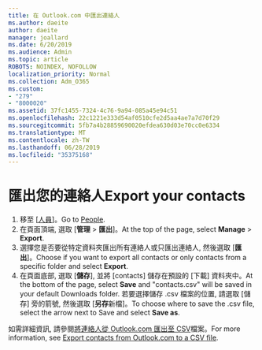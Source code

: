 ```yaml
---
title: 在 Outlook.com 中匯出連絡人
ms.author: daeite
author: daeite
manager: joallard
ms.date: 6/20/2019
ms.audience: Admin
ms.topic: article
ROBOTS: NOINDEX, NOFOLLOW
localization_priority: Normal
ms.collection: Adm_O365
ms.custom:
- "279"
- "8000020"
ms.assetid: 37fc1455-7324-4c76-9a94-085a45e94c51
ms.openlocfilehash: 22c1221e333d54af0510cfe2d5aa4ae7a7d70f29
ms.sourcegitcommit: 5fb7a4b28859690020efdea630d03e70cc0e6334
ms.translationtype: MT
ms.contentlocale: zh-TW
ms.lasthandoff: 06/28/2019
ms.locfileid: "35375168"
---
```

# <a name="export-your-contacts"></a><span data-ttu-id="de747-102">匯出您的連絡人</span><span class="sxs-lookup"><span data-stu-id="de747-102">Export your contacts</span></span>

1. <span data-ttu-id="de747-103">移至 [[人員](https://outlook.live.com/people/)]。</span><span class="sxs-lookup"><span data-stu-id="de747-103">Go to [People](https://outlook.live.com/people/).</span></span>
2. <span data-ttu-id="de747-104">在頁面頂端, 選取 [**管理** \> **匯出**]。</span><span class="sxs-lookup"><span data-stu-id="de747-104">At the top of the page, select **Manage** \> **Export**.</span></span>
3. <span data-ttu-id="de747-105">選擇您是否要從特定資料夾匯出所有連絡人或只匯出連絡人, 然後選取 [**匯出**]。</span><span class="sxs-lookup"><span data-stu-id="de747-105">Choose if you want to export all contacts or only contacts from a specific folder and select **Export**.</span></span>
4. <span data-ttu-id="de747-106">在頁面底部, 選取 [**儲存**], 並將 [contacts] 儲存在預設的 [下載] 資料夾中。</span><span class="sxs-lookup"><span data-stu-id="de747-106">At the bottom of the page, select **Save** and "contacts.csv" will be saved in your default Downloads folder.</span></span> <span data-ttu-id="de747-107">若要選擇儲存 .csv 檔案的位置, 請選取 [儲存] 旁的箭號, 然後選取 [**另存**新檔]。</span><span class="sxs-lookup"><span data-stu-id="de747-107">To choose where to save the .csv file, select the arrow next to Save and select **Save as**.</span></span>

<span data-ttu-id="de747-108">如需詳細資訊, 請參閱[將連絡人從 Outlook.com 匯出至 CSV](https://support.office.com/article/578cca22-3550-4c73-b3f0-9978cfeac83f?wt.mc_id=Office_Outlook_com_Alchemy)檔案。</span><span class="sxs-lookup"><span data-stu-id="de747-108">For more information, see [Export contacts from Outlook.com to a CSV file](https://support.office.com/article/578cca22-3550-4c73-b3f0-9978cfeac83f?wt.mc_id=Office_Outlook_com_Alchemy).</span></span>